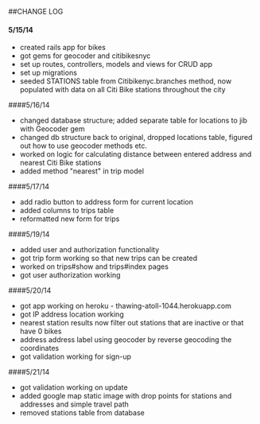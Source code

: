 ##CHANGE LOG

#### 5/15/14

* created rails app for bikes
* got gems for geocoder and citibikesnyc
* set up routes, controllers, models and views for CRUD app
* set up migrations 
* seeded STATIONS table from Citibikenyc.branches method, now populated with data on all Citi Bike stations throughout the city

####5/16/14

* changed database structure; added separate table for locations to jib with Geocoder gem
* changed db structure back to original, dropped locations table, figured out how to use geocoder methods etc.
* worked on logic for calculating distance between entered address and nearest Citi Bike stations
* added method "nearest" in trip model

####5/17/14

* add radio button to address form for current location
* added columns to trips table
* reformatted new form for trips

####5/19/14

* added user and authorization functionality
* got trip form working so that new trips can be created
* worked on trips#show and trips#index pages
* got user authorization working

####5/20/14

* got app working on heroku - thawing-atoll-1044.herokuapp.com
* got IP address location working
* nearest station results now filter out stations that are inactive or that have 0 bikes
* address address label using geocoder by reverse geocoding the coordinates
* got validation working for sign-up

####5/21/14

* got validation working on update
* added google map static image with drop points for stations and addresses and simple travel path
* removed stations table from database





